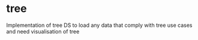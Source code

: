# tree
Implementation of tree DS to load any data that comply with tree use cases and need visualisation of tree

